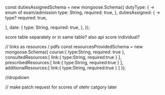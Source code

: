 const dutiesAssignedSchema = new mongoose.Schema({
  dutyType: {  -> enum of exam/admission
    type: String,
    required: true,
  },
  dutiesAssigned: { -> type?
    required: true,

  },
  date: {
    type: String,
    required: true,
  },
});


score table separately or in same table?
also api score individual?


// links as resources / pdfs
const resourcesProvidedSchema = new mongoose.Schema({
  course:{
    type:String,
    required: true
  },
  consultedResources:[
    link:{
      type:String,
      required:true
    }
  ],
   prescribedResources:[
      link:{
        type:String,
        required:true
      }
    ],
     additionalResources:[
        link:{
          type:String,
          required:true
        }
      ]
});


//dropdown






// make patch request for scores of otehr catgory later 
